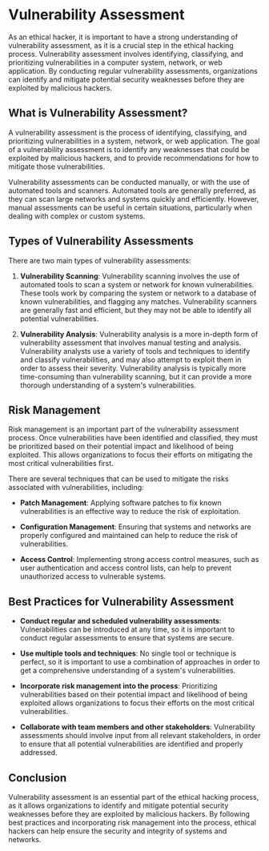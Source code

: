 # Vulnerability Assessment

As an ethical hacker, it is important to have a strong understanding of vulnerability assessment, as it is a crucial step in the ethical hacking process. Vulnerability assessment involves identifying, classifying, and prioritizing vulnerabilities in a computer system, network, or web application. By conducting regular vulnerability assessments, organizations can identify and mitigate potential security weaknesses before they are exploited by malicious hackers.

## What is Vulnerability Assessment?

A vulnerability assessment is the process of identifying, classifying, and prioritizing vulnerabilities in a system, network, or web application. The goal of a vulnerability assessment is to identify any weaknesses that could be exploited by malicious hackers, and to provide recommendations for how to mitigate those vulnerabilities.

Vulnerability assessments can be conducted manually, or with the use of automated tools and scanners. Automated tools are generally preferred, as they can scan large networks and systems quickly and efficiently. However, manual assessments can be useful in certain situations, particularly when dealing with complex or custom systems.

## Types of Vulnerability Assessments

There are two main types of vulnerability assessments:

1. **Vulnerability Scanning**: Vulnerability scanning involves the use of automated tools to scan a system or network for known vulnerabilities. These tools work by comparing the system or network to a database of known vulnerabilities, and flagging any matches. Vulnerability scanners are generally fast and efficient, but they may not be able to identify all potential vulnerabilities.

2. **Vulnerability Analysis**: Vulnerability analysis is a more in-depth form of vulnerability assessment that involves manual testing and analysis. Vulnerability analysts use a variety of tools and techniques to identify and classify vulnerabilities, and may also attempt to exploit them in order to assess their severity. Vulnerability analysis is typically more time-consuming than vulnerability scanning, but it can provide a more thorough understanding of a system's vulnerabilities.

## Risk Management

Risk management is an important part of the vulnerability assessment process. Once vulnerabilities have been identified and classified, they must be prioritized based on their potential impact and likelihood of being exploited. This allows organizations to focus their efforts on mitigating the most critical vulnerabilities first.

There are several techniques that can be used to mitigate the risks associated with vulnerabilities, including:

- **Patch Management**: Applying software patches to fix known vulnerabilities is an effective way to reduce the risk of exploitation.

- **Configuration Management**: Ensuring that systems and networks are properly configured and maintained can help to reduce the risk of vulnerabilities.

- **Access Control**: Implementing strong access control measures, such as user authentication and access control lists, can help to prevent unauthorized access to vulnerable systems.

## Best Practices for Vulnerability Assessment

- **Conduct regular and scheduled vulnerability assessments**: Vulnerabilities can be introduced at any time, so it is important to conduct regular assessments to ensure that systems are secure.

- **Use multiple tools and techniques**: No single tool or technique is perfect, so it is important to use a combination of approaches in order to get a comprehensive understanding of a system's vulnerabilities.

- **Incorporate risk management into the process**: Prioritizing vulnerabilities based on their potential impact and likelihood of being exploited allows organizations to focus their efforts on the most critical vulnerabilities.

- **Collaborate with team members and other stakeholders**: Vulnerability assessments should involve input from all relevant stakeholders, in order to ensure that all potential vulnerabilities are identified and properly addressed.

## Conclusion

Vulnerability assessment is an essential part of the ethical hacking process, as it allows organizations to identify and mitigate potential security weaknesses before they are exploited by malicious hackers. By following best practices and incorporating risk management into the process, ethical hackers can help ensure the security and integrity of systems and networks.

